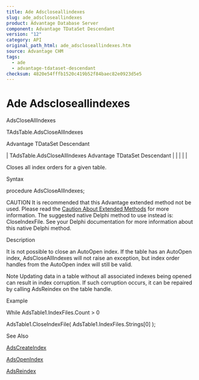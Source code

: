```yaml
---
title: Ade Adscloseallindexes
slug: ade_adscloseallindexes
product: Advantage Database Server
component: Advantage TDataSet Descendant
version: "12"
category: API
original_path_html: ade_adscloseallindexes.htm
source: Advantage CHM
tags:
  - ade
  - advantage-tdataset-descendant
checksum: 4820e54fffb1520c419b52f84baec82e0923d5e5
---
```


# Ade Adscloseallindexes

AdsCloseAllIndexes

TAdsTable.AdsCloseAllIndexes

Advantage TDataSet Descendant

| TAdsTable.AdsCloseAllIndexes  Advantage TDataSet Descendant |  |  |  |  |

Closes all index orders for a given table.

Syntax

procedure AdsCloseAllIndexes;

CAUTION It is recommended that this Advantage extended method not be used. Please read the [Caution About Extended Methods](ade_caution_about_extended_methods.md) for more information. The suggested native Delphi method to use instead is: CloseIndexFile. See your Delphi documentation for more information about this native Delphi method.

Description

It is not possible to close an AutoOpen index. If the table has an AutoOpen index, AdsCloseAllIndexes will not raise an exception, but index order handles from the AutoOpen index will still be valid.

Note Updating data in a table without all associated indexes being opened can result in index corruption. If such corruption occurs, it can be repaired by calling AdsReindex on the table handle.

Example

While AdsTable1.IndexFiles.Count > 0

AdsTable1.CloseIndexFile( AdsTable1.IndexFiles.Strings[0] );

See Also

[AdsCreateIndex](ade_adscreateindex.md)

[AdsOpenIndex](ade_adsopenindex.md)

[AdsReindex](ade_adsreindex.md)
